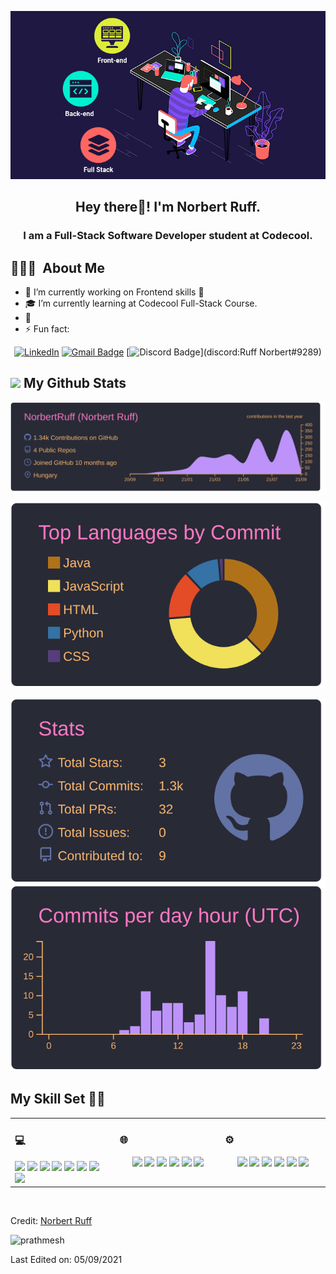 <div align="center">

![](https://raw.githubusercontent.com/NorbertRuff/NorbertRuff/master/static/fullstack.gif)

</div>

<h2 align="center"> Hey there👋! I'm Norbert Ruff. </h2>
<h3 align="center"> I am a Full-Stack Software Developer student at Codecool. </h3>

## 👨🏻‍💻 &nbsp;About Me
- 🔭 I’m currently working on Frontend skills 🚀
- 🎓 I’m currently learning at Codecool Full-Stack Course.
- 💼
- ⚡ Fun fact:
  
<div align="center">

[![LinkedIn](https://img.shields.io/badge/-Norbert%20Ruff-blue?style=for-the-badge&logo=linkedin&logoColor=white&link=https://www.linkedin.com/in/ruff-norbert-6b167b204//)](https://www.linkedin.com/in/ruff-norbert-6b167b204/)
[![Gmail Badge](https://img.shields.io/badge/-ruffnorbert88@gmail.com-c14438?style=for-the-badge&logo=Gmail&logoColor=white&link=mailto:ruffnorbert88@gmail.com)](mailto:prajadhav1243@gmail.com)
[![Discord Badge](https://img.shields.io/badge/Discord-7289DA?style=for-the-badge&logo=discord&logoColor=white)](discord:Ruff Norbert#9289)

</div>

<h2><img src="https://media.giphy.com/media/cj87CxfRtrUifF3Ryk/giphy.gif" height="25"> My Github Stats</h2>


[![](https://raw.githubusercontent.com/NorbertRuff/NorbertRuff/master/profile-summary-card-output/dracula/0-profile-details.svg)](https://github.com/vn7n24fzkq/github-profile-summary-cards)

[![](https://raw.githubusercontent.com/NorbertRuff/NorbertRuff/master/profile-summary-card-output/dracula/2-most-commit-language.svg)](https://github.com/vn7n24fzkq/github-profile-summary-cards)

[![](https://raw.githubusercontent.com/NorbertRuff/NorbertRuff/master/profile-summary-card-output/dracula/3-stats.svg)](https://github.com/vn7n24fzkq/github-profile-summary-cards) [![](https://raw.githubusercontent.com/NorbertRuff/NorbertRuff/master/profile-summary-card-output/dracula/4-productive-time.svg)](https://github.com/vn7n24fzkq/github-profile-summary-cards)





## My Skill Set 👩‍💻

<table><tr><td valign="top" width="33%">

### 💻

<div align="center">  

</div>
<img src="https://img.shields.io/badge/-CSS3-1572B6?style=flat-square&logo=css3" height="25">
<img src="https://img.shields.io/badge/HTML5-E34F26?style=flat-square&logo=html5&logoColor=white" height="25">
<img src="https://img.shields.io/badge/React-20232A?style=for-the-badge&logo=react&logoColor=61DAFB" height="25">
<img src="https://img.shields.io/badge/Bootstrap-563D7C?style=for-the-badge&logo=bootstrap&logoColor=white" height="25">
<img src="https://aleen42.github.io/badges/src/photoshop.svg" height="25">
<img src="https://aleen42.github.io/badges/src/illustrator.svg" height="25">
<img src="https://aleen42.github.io/badges/src/dreamweaver.svg" height="25">
<img src="https://aleen42.github.io/badges/src/flash.svg" height="25">


</td><td valign="top" width="33%">

### 🌐

<div align="center">  
<img src="https://img.shields.io/badge/Python-3776AB?style=flat-square&logo=python&logoColor=white" height="25">
<img src="https://img.shields.io/badge/Java-ED8B00?style=for-the-badge&logo=java&logoColor=white" height="25">
<img src="https://img.shields.io/badge/JavaScript-F7DF1E?style=flat-square&logo=javascript&logoColor=black" height="25">
<img src="https://img.shields.io/badge/Node.js-43853D?style=flat-square&logo=node.js&logoColor=white" height="25">
<img src="https://img.shields.io/badge/Flask-000000?style=for-the-badge&logo=flask&logoColor=white" height="25">
<img src="https://img.shields.io/badge/PostgreSQL-316192?style=for-the-badge&logo=postgresql&logoColor=white" height="25">
</div>

</td><td valign="top" width="33%">

### ⚙

<div align="center">

<img src="https://img.shields.io/badge/-Linux-black?style=flat-square&logo=Linux" height="25"> 
<img src="https://img.shields.io/badge/Windows-0078D6?style=flat-square&logo=windows&logoColor=white" height="25"> 
<img src="https://img.shields.io/badge/Ubuntu-E95420?style=flat-square&logo=ubuntu&logoColor=white" height="25">
<img src="https://img.shields.io/badge/-Git-black?style=flat-square&logo=git" height="25"> 
<img src="https://img.shields.io/badge/-GitHub-181717?style=flat-square&logo=github" height="25"> 
<img src="https://img.shields.io/badge/Markdown-000000?style=for-the-badge&logo=markdown&logoColor=white" height="25">

</div>

</td></tr></table>  
<br/>

Credit: [Norbert Ruff](https://github.com/NorbertRuff)
<p align="left"> <img src="https://komarev.com/ghpvc/?username=NorbertRuff&label=Profile%20views&color=0e75b6&style=flat" alt="prathmesh" /> </p>
Last Edited on: 05/09/2021

